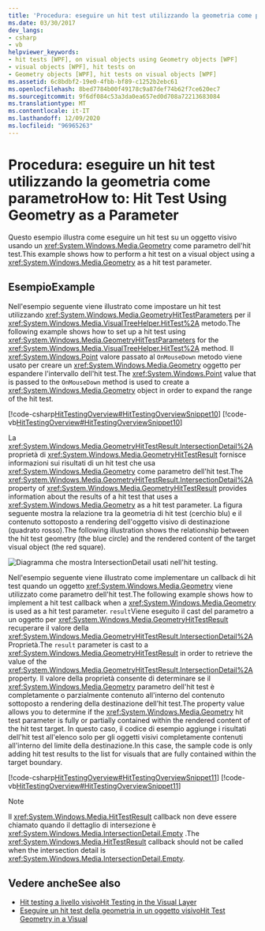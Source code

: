 ```yaml
---
title: 'Procedura: eseguire un hit test utilizzando la geometria come parametro'
ms.date: 03/30/2017
dev_langs:
- csharp
- vb
helpviewer_keywords:
- hit tests [WPF], on visual objects using Geometry objects [WPF]
- visual objects [WPF], hit tests on
- Geometry objects [WPF], hit tests on visual objects [WPF]
ms.assetid: 6c8bdbf2-19e0-4fbb-bf89-c1252b2ebc61
ms.openlocfilehash: 8bed7784b00f49178c9a87def74b62f7ce620ec7
ms.sourcegitcommit: 9f6df084c53a3da0ea657ed0d708a72213683084
ms.translationtype: MT
ms.contentlocale: it-IT
ms.lasthandoff: 12/09/2020
ms.locfileid: "96965263"
---
```

# <a name="how-to-hit-test-using-geometry-as-a-parameter"></a><span data-ttu-id="6fc34-102">Procedura: eseguire un hit test utilizzando la geometria come parametro</span><span class="sxs-lookup"><span data-stu-id="6fc34-102">How to: Hit Test Using Geometry as a Parameter</span></span>
<span data-ttu-id="6fc34-103">Questo esempio illustra come eseguire un hit test su un oggetto visivo usando un <xref:System.Windows.Media.Geometry> come parametro dell'hit test.</span><span class="sxs-lookup"><span data-stu-id="6fc34-103">This example shows how to perform a hit test on a visual object using a <xref:System.Windows.Media.Geometry> as a hit test parameter.</span></span>  
  
## <a name="example"></a><span data-ttu-id="6fc34-104">Esempio</span><span class="sxs-lookup"><span data-stu-id="6fc34-104">Example</span></span>  
 <span data-ttu-id="6fc34-105">Nell'esempio seguente viene illustrato come impostare un hit test utilizzando <xref:System.Windows.Media.GeometryHitTestParameters> per il <xref:System.Windows.Media.VisualTreeHelper.HitTest%2A> metodo.</span><span class="sxs-lookup"><span data-stu-id="6fc34-105">The following example shows how to set up a hit test using <xref:System.Windows.Media.GeometryHitTestParameters> for the <xref:System.Windows.Media.VisualTreeHelper.HitTest%2A> method.</span></span> <span data-ttu-id="6fc34-106">Il <xref:System.Windows.Point> valore passato al `OnMouseDown` metodo viene usato per creare un <xref:System.Windows.Media.Geometry> oggetto per espandere l'intervallo dell'hit test.</span><span class="sxs-lookup"><span data-stu-id="6fc34-106">The <xref:System.Windows.Point> value that is passed to the `OnMouseDown` method is used to create a <xref:System.Windows.Media.Geometry> object in order to expand the range of the hit test.</span></span>  
  
 [!code-csharp[HitTestingOverview#HitTestingOverviewSnippet10](~/samples/snippets/csharp/VS_Snippets_Wpf/HitTestingOverview/CSharp/GeometryHitTest.cs#hittestingoverviewsnippet10)]
 [!code-vb[HitTestingOverview#HitTestingOverviewSnippet10](~/samples/snippets/visualbasic/VS_Snippets_Wpf/HitTestingOverview/visualbasic/geometryhittest.vb#hittestingoverviewsnippet10)]  
  
 <span data-ttu-id="6fc34-107">La <xref:System.Windows.Media.GeometryHitTestResult.IntersectionDetail%2A> proprietà di <xref:System.Windows.Media.GeometryHitTestResult> fornisce informazioni sui risultati di un hit test che usa <xref:System.Windows.Media.Geometry> come parametro dell'hit test.</span><span class="sxs-lookup"><span data-stu-id="6fc34-107">The <xref:System.Windows.Media.GeometryHitTestResult.IntersectionDetail%2A> property of <xref:System.Windows.Media.GeometryHitTestResult> provides information about the results of a hit test that uses a <xref:System.Windows.Media.Geometry> as a hit test parameter.</span></span> <span data-ttu-id="6fc34-108">La figura seguente mostra la relazione tra la geometria di hit test (cerchio blu) e il contenuto sottoposto a rendering dell'oggetto visivo di destinazione (quadrato rosso).</span><span class="sxs-lookup"><span data-stu-id="6fc34-108">The following illustration shows the relationship between the hit test geometry (the blue circle) and the rendered content of the target visual object (the red square).</span></span>  
  
 ![Diagramma che mostra IntersectionDetail usati nell'hit testing.](./media/how-to-hit-test-using-geometry-as-a-parameter/intersectiondetail-hit-test.png)  
  
 <span data-ttu-id="6fc34-110">Nell'esempio seguente viene illustrato come implementare un callback di hit test quando un oggetto <xref:System.Windows.Media.Geometry> viene utilizzato come parametro dell'hit test.</span><span class="sxs-lookup"><span data-stu-id="6fc34-110">The following example shows how to implement a hit test callback when a <xref:System.Windows.Media.Geometry> is used as a hit test parameter.</span></span> <span data-ttu-id="6fc34-111">`result`Viene eseguito il cast del parametro a un oggetto per <xref:System.Windows.Media.GeometryHitTestResult> recuperare il valore della <xref:System.Windows.Media.GeometryHitTestResult.IntersectionDetail%2A> Proprietà.</span><span class="sxs-lookup"><span data-stu-id="6fc34-111">The `result` parameter is cast to a <xref:System.Windows.Media.GeometryHitTestResult> in order to retrieve the value of the <xref:System.Windows.Media.GeometryHitTestResult.IntersectionDetail%2A> property.</span></span> <span data-ttu-id="6fc34-112">Il valore della proprietà consente di determinare se il <xref:System.Windows.Media.Geometry> parametro dell'hit test è completamente o parzialmente contenuto all'interno del contenuto sottoposto a rendering della destinazione dell'hit test.</span><span class="sxs-lookup"><span data-stu-id="6fc34-112">The property value allows you to determine if the <xref:System.Windows.Media.Geometry> hit test parameter is fully or partially contained within the rendered content of the hit test target.</span></span> <span data-ttu-id="6fc34-113">In questo caso, il codice di esempio aggiunge i risultati dell'hit test all'elenco solo per gli oggetti visivi completamente contenuti all'interno del limite della destinazione.</span><span class="sxs-lookup"><span data-stu-id="6fc34-113">In this case, the sample code is only adding hit test results to the list for visuals that are fully contained within the target boundary.</span></span>  
  
 [!code-csharp[HitTestingOverview#HitTestingOverviewSnippet11](~/samples/snippets/csharp/VS_Snippets_Wpf/HitTestingOverview/CSharp/GeometryHitTest.cs#hittestingoverviewsnippet11)]
 [!code-vb[HitTestingOverview#HitTestingOverviewSnippet11](~/samples/snippets/visualbasic/VS_Snippets_Wpf/HitTestingOverview/visualbasic/geometryhittest.vb#hittestingoverviewsnippet11)]  
  
> [!NOTE]
> <span data-ttu-id="6fc34-114">Il <xref:System.Windows.Media.HitTestResult> callback non deve essere chiamato quando il dettaglio di intersezione è <xref:System.Windows.Media.IntersectionDetail.Empty> .</span><span class="sxs-lookup"><span data-stu-id="6fc34-114">The <xref:System.Windows.Media.HitTestResult> callback should not be called when the intersection detail is <xref:System.Windows.Media.IntersectionDetail.Empty>.</span></span>  
  
## <a name="see-also"></a><span data-ttu-id="6fc34-115">Vedere anche</span><span class="sxs-lookup"><span data-stu-id="6fc34-115">See also</span></span>

- [<span data-ttu-id="6fc34-116">Hit testing a livello visivo</span><span class="sxs-lookup"><span data-stu-id="6fc34-116">Hit Testing in the Visual Layer</span></span>](hit-testing-in-the-visual-layer.md)
- [<span data-ttu-id="6fc34-117">Eseguire un hit test della geometria in un oggetto visivo</span><span class="sxs-lookup"><span data-stu-id="6fc34-117">Hit Test Geometry in a Visual</span></span>](how-to-hit-test-geometry-in-a-visual.md)
